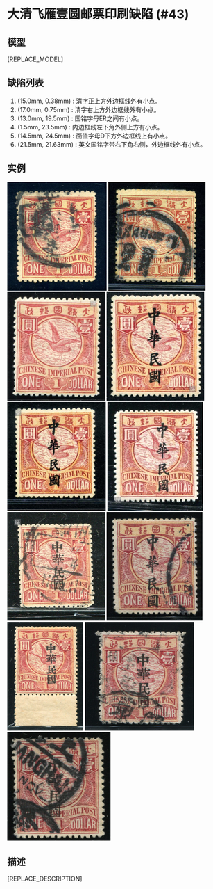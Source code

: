 # 大清飞雁壹圆邮票印刷缺陷 (#43)

## 模型
[REPLACE_MODEL]

## 缺陷列表
1. (15.0mm, 0.38mm) :  清字正上方外边框线外有小点。
1. (17.0mm, 0.75mm) :  清字右上方外边框线外有小点。
1. (13.0mm, 19.5mm) :  国铭字母ER之间有小点。
1. (1.5mm, 23.5mm) :  内边框线左下角外侧上方有小点。
1. (14.5mm, 24.5mm) :  面值字母D下方外边框线上有小点。
1. (21.5mm, 21.63mm) :  英文国铭字带右下角右侧，外边框线外有小点。


## 实例
<img src="2008-11-01_00008948036A.jpg" height=250/>
<img src="2011-03-12_00041218112A.jpg" height=250/>
<img src="2011-03-21_00041281007A.jpg" height=250/>
<img src="2012-02-20_00056764024A.jpg" height=250/>
<img src="2012-08-01_00067305035A.jpg" height=250/>
<img src="2013-11-15_00128085004A.jpg" height=250/>
<img src="2014-03-08_00136531025A.jpg" height=250/>
<img src="2014-08-02_00149942024A.jpg" height=250/>
<img src="2015-12-18_00196205026A.jpg" height=250/>
<img src="2015-12-28_00196438055A.jpg" height=250/>
<img src="570_151_160478036A.jpg" height=250/>


## 描述
[REPLACE_DESCRIPTION]
